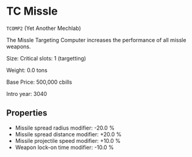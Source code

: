 # TC Missle

`TCOMP2` (Yet Another Mechlab)

The Missle Targeting Computer increases the performance of all missle weapons.

Size: Critical slots: 1 (targetting)

Weight: 0.0 tons

Base Price: 500,000 cbills

Intro year: 3040

## Properties
* Missile spread radius modifier: -20.0 %
* Missile spread distance modifier: +20.0 %
* Missile projectile speed modifier: +10.0 %
* Weapon lock-on time modifier: -10.0 %
